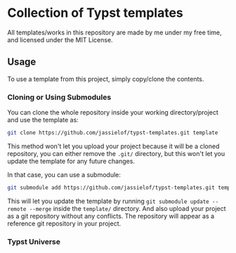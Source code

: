 # Collection of Typst templates

All templates/works in this repository are made by me under my free time, and licensed under the MIT License.

## Usage

To use a template from this project, simply copy/clone the contents.

### Cloning or Using Submodules

You can clone the whole repository inside your working directory/project and use the template as:

```sh
git clone https://github.com/jassielof/typst-templates.git template
```

This method won't let you upload your project because it will be a cloned repository, you can either remove the `.git/` directory, but this won't let you update the template for any future changes.

In that case, you can use a submodule:

```sh
git submodule add https://github.com/jassielof/typst-templates.git template
```

This will let you update the template by running `git submodule update --remote --merge` inside the `template/` directory.
And also upload your project as a git repository without any conflicts.
The repository will appear as a reference git repository in your project.

### Typst Universe
